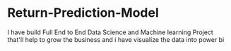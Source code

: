 # Return-Prediction-Model
I have build Full End to End Data Science and Machine learning Project that'll help to grow the business and i have visualize the data into power bi 
